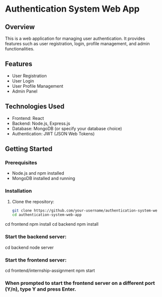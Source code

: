 # Authentication System Web App

## Overview

This is a web application for managing user authentication. It provides features such as user registration, login, profile management, and admin functionalities.

## Features

- User Registration
- User Login
- User Profile Management
- Admin Panel

## Technologies Used

- Frontend: React
- Backend: Node.js, Express.js
- Database: MongoDB (or specify your database choice)
- Authentication: JWT (JSON Web Tokens)

## Getting Started

### Prerequisites

- Node.js and npm installed
- MongoDB installed and running

### Installation

1. Clone the repository:

   ```bash
   git clone https://github.com/your-username/authentication-system-web-app.git
   cd authentication-system-web-app
   
cd frontend
npm install
cd backend
npm install

### Start the backend server:
cd backend
node server

### Start the frontend server:
cd frontend/internship-assignment
npm start

### When prompted to start the frontend server on a different port (Y/n), type Y and press Enter.



